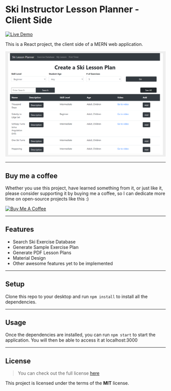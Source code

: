 Ski Instructor Lesson Planner - Client Side
============
[![Live Demo](https://img.shields.io/badge/demo-online-green.svg)](https://www.skilessonplanner.com/)

This is a React project, the client side of a MERN web application. 

![Chat Preview](./SkiLessonPlannerScreenShot.png)

---
## Buy me a coffee

Whether you use this project, have learned something from it, or just like it, please consider supporting it by buying me a coffee, so I can dedicate more time on open-source projects like this :)

<a href="https://www.buymeacoffee.com/lianne" target="_blank"><img src="https://www.buymeacoffee.com/assets/img/custom_images/orange_img.png" alt="Buy Me A Coffee" style="height: auto !important;width: auto !important;" ></a>

---

## Features
- Search Ski Exercise Database
- Generate Sample Exercise Plan
- Generate PDF Lesson Plans
- Material Design
- Other awesome features yet to be implemented

---

## Setup
Clone this repo to your desktop and run `npm install` to install all the dependencies.

---

## Usage
Once the dependencies are installed, you can run  `npm start` to start the application. You will then be able to access it at localhost:3000

---

## License
>You can check out the full license [here](https://github.com/liannedls/ski_app_client/blob/master/LICENSE)

This project is licensed under the terms of the **MIT** license.
